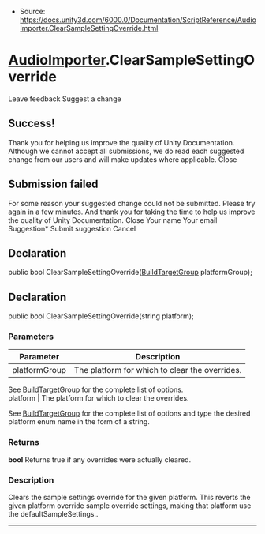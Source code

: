 * Source: https://docs.unity3d.com/6000.0/Documentation/ScriptReference/AudioImporter.ClearSampleSettingOverride.html

#  [AudioImporter](https://docs.unity3d.com/6000.0/Documentation/ScriptReference/AudioImporter.html).ClearSampleSettingOverride
Leave feedback
Suggest a change
## Success!
Thank you for helping us improve the quality of Unity Documentation. Although we cannot accept all submissions, we do read each suggested change from our users and will make updates where applicable.
Close
## Submission failed
For some reason your suggested change could not be submitted. Please <a>try again</a> in a few minutes. And thank you for taking the time to help us improve the quality of Unity Documentation.
Close
Your name Your email Suggestion* Submit suggestion
Cancel
## Declaration
public bool ClearSampleSettingOverride([BuildTargetGroup](https://docs.unity3d.com/6000.0/Documentation/ScriptReference/BuildTargetGroup.html) platformGroup); 
## Declaration
public bool ClearSampleSettingOverride(string platform); 
### Parameters
Parameter | Description  
---|---  
platformGroup | The platform for which to clear the overrides.  
  
See [BuildTargetGroup](https://docs.unity3d.com/6000.0/Documentation/ScriptReference/BuildTargetGroup.html) for the complete list of options.  
platform | The platform for which to clear the overrides.  
  
See [BuildTargetGroup](https://docs.unity3d.com/6000.0/Documentation/ScriptReference/BuildTargetGroup.html) for the complete list of options and type the desired platform enum name in the form of a string.  
### Returns
**bool** Returns true if any overrides were actually cleared. 
### Description
Clears the sample settings override for the given platform.
This reverts the given platform override sample override settings, making that platform use the defaultSampleSettings..
* * *
